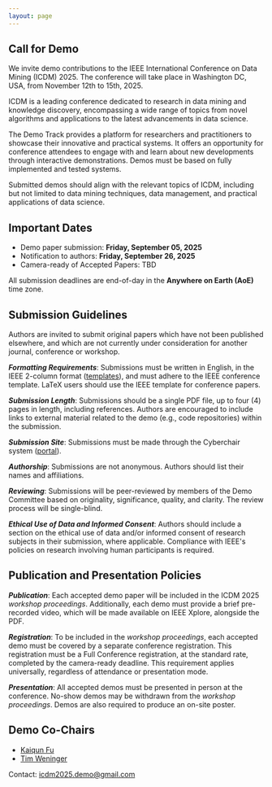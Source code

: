 ```yaml
---
layout: page
---
```


## Call for Demo

We invite demo contributions to the IEEE International Conference on Data Mining (ICDM) 2025. The conference will take
place in Washington DC, USA, from November 12th to 15th, 2025.

ICDM is a leading conference dedicated to research in data mining and knowledge discovery, encompassing a wide range of
topics from novel algorithms and applications to the latest advancements in data science.

The Demo Track provides a platform for researchers and practitioners to showcase their innovative and practical systems.
It offers an opportunity for conference attendees to engage with and learn about new developments through interactive
demonstrations. Demos must be based on fully implemented and tested systems.

Submitted demos should align with the relevant topics of ICDM, including but not limited to data mining techniques, data
management, and practical applications of data science.

## Important Dates

- Demo paper submission: **Friday, September 05, 2025**
- Notification to authors: **Friday, September 26, 2025**
- Camera-ready of Accepted Papers: TBD

All submission deadlines are end-of-day in the **Anywhere on Earth (AoE)** time zone.

## Submission Guidelines

Authors are invited to submit original papers which have not been published elsewhere, and which are not currently under
consideration for another journal, conference or workshop.

***Formatting Requirements***: Submissions must be written in English, in the IEEE 2-column
format ([templates](https://www.ieee.org/conferences/publishing/templates.html)), and must adhere to the IEEE conference
template. LaTeX users should use the IEEE template for conference papers.

***Submission Length***: Submissions should be a single PDF file, up to four (4) pages in length, including references.
Authors are encouraged to include links to external material related to the demo (e.g., code repositories) within the
submission.

***Submission Site***: Submissions must be made through the Cyberchair
system ([portal](https://www.wi-lab.com/cyberchair/2025/icdm25/scripts/submit.php?subarea=S05&undisplay_detail=1&wh=/cyberchair/2025/icdm25/scripts/ws_submit.php)).

***Authorship***: Submissions are not anonymous. Authors should list their names and affiliations.

***Reviewing***: Submissions will be peer-reviewed by members of the Demo Committee based on originality, significance,
quality, and clarity. The review process will be single-blind.

***Ethical Use of Data and Informed Consent***: Authors should include a section on the ethical use of data and/or
informed consent of research subjects in their submission, where applicable. Compliance with IEEE's policies on research
involving human participants is required.

## Publication and Presentation Policies

***Publication***: Each accepted demo paper will be included in the ICDM 2025 *workshop proceedings*. Additionally, each demo must
provide a brief pre-recorded video, which will be made available on IEEE Xplore, alongside the PDF.

***Registration***: To be included in the *workshop proceedings*, each accepted demo must be covered by a separate conference
registration. This registration must be a Full Conference registration, at the standard rate, completed by the
camera-ready deadline. This requirement applies universally, regardless of attendance or presentation mode.

***Presentation***: All accepted demos must be presented in person at the conference. No-show demos may be withdrawn
from the *workshop proceedings*. Demos are also required to produce an on-site poster.

## Demo Co-Chairs

- [Kaiqun Fu](https://kaichunf.github.io/)
- [Tim Weninger](https://timweninger.com/)

Contact: [icdm2025.demo@gmail.com](mailto:icdm2025.demo@gmail.com)